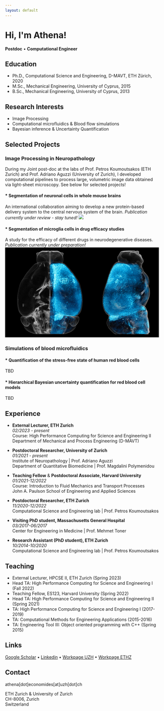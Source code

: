 ```yaml
---
layout: default
---
```


# Hi, I'm Athena!
**Postdoc**  •  **Computational Engineer**


## Education

* Ph.D., Computational Science and Engineering, D-MAVT, ETH Zürich, 2020
* M.Sc., Mechanical Engineering, University of Cyprus, 2015
* B.Sc., Mechanical Engineering, University of Cyprus, 2013


## Research Interests

* Image Processing
* Computational microfluidics & Blood flow simulations
* Bayesian inference & Uncertainty Quantification


## Selected Projects

### Image Processing in Neuropathology
During my Joint post-doc at the labs of Prof. Petros Koumoutsakos (ETH Zurich) and Prof. Adriano Aguzzi (University of Zurich), I developed computational pipelines to process large, volumetric image data obtained via light-sheet microscopy. See below for selected projects!


#### * Segmentation of neuronal cells in whole mouse brains
An international collaboration aiming to develop a new protein-based delivery system to the central nervous system of the brain.
*Publication currently under review - stay tuned!*
<img src="graphics/avg_all_groups.gif"/>


#### * Segmentation of microglia cells in drug efficacy studies
A study for the efficacy of different drugs in neurodegenerative diseases.
*Publication currently under preparation!*
<img src="graphics/group3_CombinedFrontSide.jpg"/>


### Simulations of blood microfluidics


#### * Quantification of the stress-free state of human red blood cells
TBD


#### * Hierarchical Bayesian uncertainty quantification for red blood cell models
TBD





## Experience

* **External Lecturer, ETH Zurich**<br>
*02/2023 - present*<br>
Course: High Performance Computing for Science and Engineering II<br>
Department of Mechanical and Process Engineering (D-MAVT)

* **Postdoctoral Researcher, University of Zurich**<br>
*01/2021 - present*<br>
Institute of Neuropathology | Prof. Adriano Aguzzi<br>
Department of Quantitative Biomedicine | Prof. Magdalini Polymenidou

* **Teaching Fellow** & **Postdoctoral Associate, Harvard University**<br>
*01/2021-12/2022*<br>
Course: Introduction to Fluid Mechanics and Transport Processes<br>
John A. Paulson School of Engineering and Applied Sciences

* **Postdoctoral Researcher, ETH Zurich**<br>
*11/2020-12/2022*<br>
Computational Science and Engineering lab | Prof. Petros Koumoutsakos

* **Visiting PhD student, Massachusetts General Hospital**<br>
*03/2017-06/2017*<br>
Center for Engineering in Medicine | Prof. Mehmet Toner

* **Research Assistant (PhD student), ETH Zurich**<br>
*10/2014-10/2020*<br>
Computational Science and Engineering lab | Prof. Petros Koumoutsakos


## Teaching

* External Lecturer, HPCSE II, ETH Zurich (Spring 2023)
* Head TA: High Performance Computing for Science and Engineering I (Fall 2022)
* Teaching Fellow, ES123, Harvard University (Spring 2022)
* Head TA: High Performance Computing for Science and Engineering II (Spring 2021)
* TA: High Performance Computing for Science and Engineering I (2017-2019)
* TA: Computational Methods for Engineering Applications (2015-2016)
* TA: Engineering Tool III: Object oriented programming with C++ (Spring 2015)

## Links

<i class="fa-solid fa-graduation-cap"></i> [Google Scholar](https://scholar.google.com/citations?user=EICX1aMAAAAJ) • <i class="fa-brands fa-linkedin"></i> [Linkedin](https://ch.linkedin.com/in/athena-economides) • <i class="fa-solid fa-laptop"></i> [Workpage UZH](https://www.polymenidoulab.com/people.html) • <i class="fa-solid fa-laptop"></i> [Workpage ETHZ](https://www.cse-lab.ethz.ch/member/athena-economides/)


## Contact

<i class="fa-solid fa-envelope"></i> athena[dot]economides[at]uzh[dot]ch

ETH Zurich & University of Zurich<br>
CH-8006, Zurich<br>
Switzerland<br>

